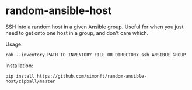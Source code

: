 # random-ansible-host

SSH into a random host in a given Ansible group. Useful for when you
just need to get onto one host in a group, and don't care which.

Usage:
```
rah --inventory PATH_TO_INVENTORY_FILE_OR_DIRECTORY ssh ANSIBLE_GROUP
```

Installation:
```
pip install https://github.com/simonft/random-ansible-host/zipball/master
```
